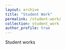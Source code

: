 ```yaml
---
layout: archive
title: "Student Work"
permalink: /student-work/
collection: student_work
author_profile: true
---
```


Student works
